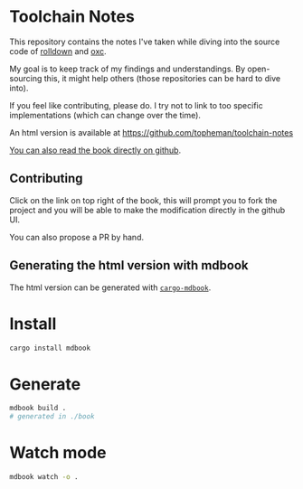# Toolchain Notes

This repository contains the notes I've taken while diving into the source code of [rolldown](https://github.com/rolldown/rolldown) and [oxc](https://github.com/oxc-project/oxc).

My goal is to keep track of my findings and understandings. By open-sourcing this, it might help others (those repositories can be hard to dive into).

If you feel like contributing, please do. I try not to link to too specific implementations (which can change over the time).

An html version is available at <https://github.com/topheman/toolchain-notes>

[You can also read the book directly on github](./src/SUMMARY.md).

## Contributing

Click on the link on top right of the book, this will prompt you to fork the project and you will be able to make the modification directly in the github UI.

You can also propose a PR by hand.

## Generating the html version with mdbook

The html version can be generated with [`cargo-mdbook`](https://crates.io/crates/mdbook).

# Install

```sh
cargo install mdbook
```

# Generate

```sh
mdbook build .
# generated in ./book
```

# Watch mode

```sh
mdbook watch -o .
```
